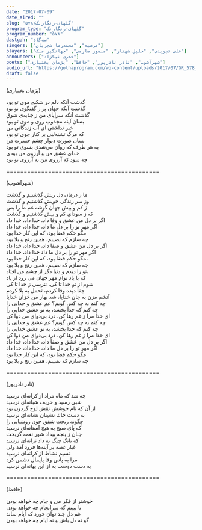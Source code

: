 ```yaml
---
date: "2017-07-09"
date_aired: ""
slug: "گلهای-رنگارنگ/۵۷۸"
program_type: "گلهای-رنگارنگ"
program_number: "۵۷۸"
dastgah: "سه‌گاه"
singers: ["مرضیه", "محمدرضا شجریان"]
players: ["علی تجویدی", "جلیل شهناز", "منصور صارمی", "جهانگیر ملک"]
announcers: ["فخری نیکزاد"]
poets: ["شهرآشوب", "نادر نادرپور", "حافظ", "پژمان بختیاری"]
audio_url: "https://golhaprogram.com/wp-content/uploads/2017/07/GR_578_Marzieh_Siavash.mp3"
draft: false
---
```


(پژمان بختیاری)  

گذشت آنکه دلم در شکنج موی تو بود  
گذشت آنکه جهان پر ز گفتگوی تو بود  
گذشت آنکه سراپای من ز جذبه‌ی شوق  
بسان آینه مجذوب روی و موی تو بود  
خبر نداشتی ای آب زندگانی من  
که مرگ تشنه‌لبی بر کنار جوی تو بود  
بسان صورت دیوار چشم حسرت من  
به هر طرف که روان می‌شدی بسوی تو بود  
خدای عشق من و آرزوی من بودی  
چه سود که آرزوی من نه آرزوی تو بود  

============================================  

(شهرآشوب)  

ما ز درمان دل ریش گذشتیم و گذشت  
وز سر زندگی خویش گذشتیم و گذشت  
ز كم و بیش جهان گوشه غم ما را بس  
كه ز سودای كم و بیش گذشتیم و گذشت  
اگر بر دل من عشق و وفا داد، خدا داد، خدا داد  
اگر مهر تو را بر دل ما داد، خدا داد، خدا داد  
مگو حكم قضا بود، كه این كار خدا بود  
چه سازم كه نصیبم، همین رنج و بلا بود  
اگر بر دل من عشق و صفا داد، خدا داد، خدا داد  
اگر مهر تو را بر دل ما داد خدا داد، خدا داد  
مگو حكم قضا بود، كه این كار خدا بود،  
چه سازم كه نصیبم، همین رنج و بلا بود  
تو را دیدم و دنیا دگر از چشم من افتاد،  
كه با یاد توام مهر جهان می رود از یاد  
شوم از تو جدا تا كی، نترسی ز خدا تا كی  
جفا دیده وفا كردم، تحمل به بلا كردم  
آتشم مزن به جان خدایا، شد بهار من خزان خدایا  
چه كنم به چه كس گویم؟ غم عشق و جدایی را  
چه كنم كه خدا بخشد، به تو عشق خدایی را  
ای خدا مرا ز غم رها كن، درد بی‌دوای من دوا كن  
چه كنم به چه كس گویم؟ غم عشق و جدایی را  
چه كنم كه خدا بخشد، به تو عشق خدایی را  
ای خدا مرا ز غم رها كن، درد بی‌دوای من دوا كن  
اگر بر دل من عشق و صفا داد، خدا داد، خدا داد  
اگر مهر تو را بر دل ما داد، خدا داد، خدا داد  
مگو حكم قضا بود، كه این كار خدا بود  
چه سازم كه نصیبم، همین رنج و بلا بود  

============================================  

(نادر نادرپور)  

چه شد كه ماه مراد از كرانه‌ای نرسید  
شبی رسید و حریف شبانه‌ای نرسید  
از آن كه نام خوشش نقش لوح گردون بود  
به دست خاك نشینان نشانه‌ای نرسید  
چگونه ریخت شفق خون روشنایی را  
كه پای صبح به هیچ آستانه‌ای نرسید  
چنان ز پنجە بیداد شور نغمه گریخت  
كه بانگ چنگ به داد ترانه‌ای نرسید  
غبار غصه بر آینه‌ها فرود آمد ولی  
نسیم نشاط از كرانه‌ای نرسید  
مرا به پاس وفا پایمال دشمن كرد  
به دست دوست به از این بهانه‌ای نرسید  

============================================  

(حافظ)  

خوشتر از فکر می و جام چه خواهد بودن  
تا ببینم که سرانجام چه خواهد بودن  
غم دل چند توان خورد که ایام نماند  
گو نه دل باش و نه ایام چه خواهد بودن  
